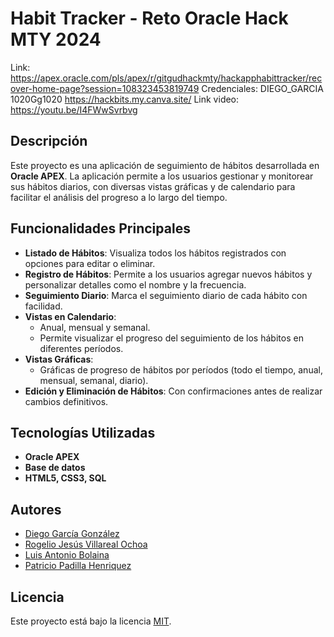 # Habit Tracker - Reto Oracle Hack MTY 2024
Link: https://apex.oracle.com/pls/apex/r/gitgudhackmty/hackapphabittracker/recover-home-page?session=108323453819749
Credenciales: DIEGO_GARCIA 1020Gg1020
https://hackbits.my.canva.site/
Link video: https://youtu.be/I4FWwSvrbvg

## Descripción

Este proyecto es una aplicación de seguimiento de hábitos desarrollada en **Oracle APEX**. La aplicación permite a los usuarios gestionar y monitorear sus hábitos diarios, con diversas vistas gráficas y de calendario para facilitar el análisis del progreso a lo largo del tiempo. 

## Funcionalidades Principales

- **Listado de Hábitos**: Visualiza todos los hábitos registrados con opciones para editar o eliminar.
- **Registro de Hábitos**: Permite a los usuarios agregar nuevos hábitos y personalizar detalles como el nombre y la frecuencia.
- **Seguimiento Diario**: Marca el seguimiento diario de cada hábito con facilidad.
- **Vistas en Calendario**:
  - Anual, mensual y semanal.
  - Permite visualizar el progreso del seguimiento de los hábitos en diferentes períodos.
- **Vistas Gráficas**:
  - Gráficas de progreso de hábitos por períodos (todo el tiempo, anual, mensual, semanal, diario).
- **Edición y Eliminación de Hábitos**: Con confirmaciones antes de realizar cambios definitivos.

## Tecnologías Utilizadas

- **Oracle APEX**
- **Base de datos**
- **HTML5, CSS3, SQL**

## Autores

- [Diego García González](https://github.com/diegogarciagzz)
- [Rogelio Jesús Villareal Ochoa](https://github.com/rogervdo)
- [Luis Antonio Bolaina](https://github.com/bashlui)
- [Patricio Padilla Henriquez](https://github.com/PatPad28)
## Licencia

Este proyecto está bajo la licencia [MIT](https://github.com/diegogarciagzz/HackBits/blob/main/LICENSE).
